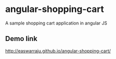 # angular-shopping-cart
A sample shopping cart application in angular JS

## Demo link
http://easwarraju.github.io/angular-shopping-cart/
